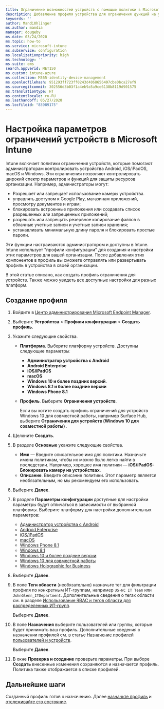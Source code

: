 ```yaml
---
title: Ограничение возможностей устройств с помощью политики в Microsoft Intune — Azure | Документация Майкрософт
description: Добавление профиля устройства для ограничения функций на устройствах с администратором устройств Android, Android для бизнеса, Android, macOS, iOS, iPadOS, Windows Phone и Windows 10 в Microsoft Intune.
keywords: ''
author: MandiOhlinger
ms.author: mandia
manager: dougeby
ms.date: 03/24/2020
ms.topic: how-to
ms.service: microsoft-intune
ms.subservice: configuration
ms.localizationpriority: high
ms.technology: ''
ms.suite: ems
search.appverid: MET150
ms.custom: intune-azure
ms.collection: M365-identity-device-management
ms.openlocfilehash: 951293ff723ff0243d4068656497cbe0bca27ef9
ms.sourcegitcommit: 302556d3b03f1a4eb9a5a9ce6138b8119d901575
ms.translationtype: HT
ms.contentlocale: ru-RU
ms.lasthandoff: 05/27/2020
ms.locfileid: "83989175"
---
```

# <a name="configure-device-restriction-settings-in-microsoft-intune"></a>Настройка параметров ограничений устройств в Microsoft Intune

Intune включает политики ограничения устройств, которые помогают администраторам контролировать устройства Android, iOS/iPadOS, macOS и Windows. Эти ограничения позволяют контролировать широкий спектр параметров и функций для защиты ресурсов организации. Например, администраторы могут:

- Разрешает или запрещает использование камеры устройства.
- управлять доступом к Google Play, магазинам приложений, просмотру документов и играм;
- блокировать встроенные приложения или создавать список разрешенных или запрещенных приложений;
- разрешать или запрещать резервное копирование файлов в облачные учетные записи и учетные записи хранения;
- устанавливать минимальную длину пароля и блокировать простые пароли.

Эти функции настраиваются администратором и доступны в Intune. Intune использует "профили конфигурации" для создания и настройки этих параметров для вашей организации. После добавления этих компонентов в профиль вы сможете отправлять или развертывать профиль в устройства в своей организации.

В этой статье описано, как создать профиль ограничения для устройств. Также можно увидеть все доступные настройки для разных платформ.

## <a name="create-the-profile"></a>Создание профиля

1. Войдите в [Центр администрирования Microsoft Endpoint Manager](https://go.microsoft.com/fwlink/?linkid=2109431).
2. Выберите **Устройства** > **Профили конфигурации** > **Создать профиль**.
3. Укажите следующие свойства.

    - **Платформа**. Выберите платформу устройств. Доступны следующие параметры:  

        - **Администратор устройства с Android**
        - **Android Enterprise**
        - **iOS/iPadOS**
        - **macOS**
        - **Windows 10 и более поздних версий**.
        - **Windows 8.1 и более поздние версии**
        - **Windows Phone 8.1**

    - **Профиль**. Выберите **Ограничения устройств**.

        Если вы хотите создать профиль ограничений для устройств Windows 10 для совместной работы, например Surface Hub, выберите **Ограничения для устройств (Windows 10 для совместной работы)** .

4. Щелкните **Создать**.
5. В разделе **Основные** укажите следующие свойства.

    - **Имя** — Введите описательное имя для политики. Назначьте имена политикам, чтобы их можно было легко найти в последствии. Например, хорошее имя политики — **iOS/iPadOS: Блокировать камеру на устройствах**.
    - **Описание**. Введите описание политики. Этот параметр является необязательным, но мы рекомендуем его использовать.

6. Выберите **Далее**.

7. В разделе **Параметры конфигурации** доступные для настройки параметры будут отличаться в зависимости от выбранной платформы. Выберите платформу для настройки дополнительных параметров:

    - [Администратор устройства с Android](device-restrictions-android.md)
    - [Android Enterprise](device-restrictions-android-for-work.md)
    - [iOS/iPadOS](device-restrictions-ios.md)
    - [macOS](device-restrictions-macos.md)
    - [Windows Phone 8.1](device-restrictions-windows-phone-8-1.md)
    - [Windows 8.1](device-restrictions-windows-8-1.md)
    - [Windows 10 и более поздние версии](device-restrictions-windows-10.md)
    - [Windows 10 для совместной работы](device-restrictions-windows-10-teams.md)
    - [Windows Holographic for Business](device-restrictions-windows-holographic.md)

8. Выберите **Далее**.
9. В поле **Теги области** (необязательно) назначьте тег для фильтрации профиля по конкретным ИТ-группам, например `US-NC IT Team` или `JohnGlenn_ITDepartment`. Дополнительные сведения о тегах области см. в разделе [Использование RBAC и тегов области для распределенных ИТ-групп](../fundamentals/scope-tags.md).

    Выберите **Далее**.

10. В поле **Назначения** выберите пользователей или группы, которые будет принимать ваш профиль. Дополнительные сведения о назначении профилей см. в статье [Назначение профилей пользователей и устройств](device-profile-assign.md).

    Выберите **Далее**.

11. В окне **Проверка и создание** проверьте параметры. При выборе **Создать** внесенные изменения сохраняются и назначается профиль. Политика также отображается в списке профилей.

## <a name="next-steps"></a>Дальнейшие шаги

Созданный профиль готов к назначению. Далее [назначьте профиль](device-profile-assign.md) и [отслеживайте его состояние](device-profile-monitor.md).

<!--  Removing image as part of design review; retaining source until we known the disposition.

## Example of device restriction settings

In this high-level example, you'll create a device restriction policy that blocks the use of the built-in camera app on Android devices.

![How to disable the camera on Android devices](./media/device-restrictions-configure/disable-android-camera.png)

-->

